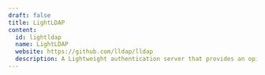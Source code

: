 ```yaml
---
draft: false
title: LightLDAP
content:
  id: lightldap
  name: LightLDAP
  website: https://github.com/lldap/lldap
  description: A Lightweight authentication server that provides an opinionated, simplified LDAP interface for authentication. It integrates with many backends, from KeyCloak to Authelia to Nextcloud and more!
---
```


